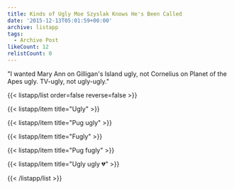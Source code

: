 ```yaml
---
title: Kinds of Ugly Moe Szyslak Knows He's Been Called
date: '2015-12-13T05:01:59+00:00'
archive: listapp
tags: 
  - Archive Post
likeCount: 12
relistCount: 0
---
```


"I wanted Mary Ann on Gilligan's Island ugly, not Cornelius on Planet of the Apes ugly. TV-ugly, not ugly-ugly."

<!--more-->

{{< listapp/list order=false reverse=false >}}

   {{< listapp/item title="Ugly" >}}

   {{< listapp/item title="Pug ugly" >}}

   {{< listapp/item title="Fugly" >}}

   {{< listapp/item title="Pug fugly" >}}

   {{< listapp/item title="Ugly ugly 💔" >}}

{{< /listapp/list >}}
